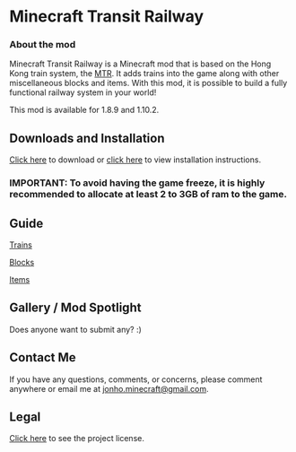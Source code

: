 # Minecraft Transit Railway

### About the mod
Minecraft Transit Railway is a Minecraft mod that is based on the Hong Kong train system, the <a href="https://en.wikipedia.org/wiki/MTR">MTR</a>. It adds trains into the game along with other miscellaneous blocks and items. With this mod, it is possible to build a fully functional railway system in your world!

This mod is available for 1.8.9 and 1.10.2.

## Downloads and Installation
<a href="https://minecraft.curseforge.com/projects/minecraft-transit-railway">Click here</a> to download or <a href="http://minecraftmtr.blogspot.com/p/downloads.html">click here</a> to view installation instructions.

### IMPORTANT: To avoid having the game freeze, it is highly recommended to allocate at least 2 to 3GB of ram to the game.

## Guide
<a href="http://minecraftmtr.blogspot.com/p/trains.html">Trains</a>

<a href="http://minecraftmtr.blogspot.com/p/blocks.html">Blocks</a>

<a href="http://minecraftmtr.blogspot.com/p/items.html">Items</a>

## Gallery / Mod Spotlight
Does anyone want to submit any? :)

## Contact Me
If you have any questions, comments, or concerns, please comment anywhere or email me at jonho.minecraft@gmail.com.

## Legal
<a href="https://minecraft.curseforge.com/projects/minecraft-transit-railway/license">Click here</a> to see the project license.
